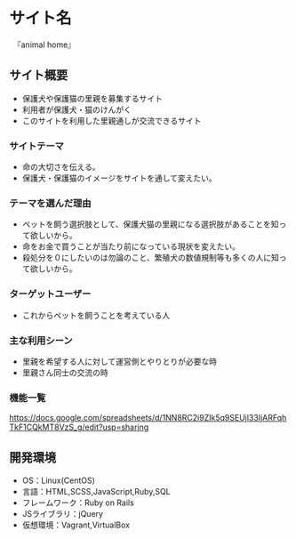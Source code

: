 # サイト名
　『animal home』

## サイト概要
   - 保護犬や保護猫の里親を募集するサイト
   - 利用者が保護犬・猫のけんがく
   - このサイトを利用した里親通しが交流できるサイト
  
### サイトテーマ
   - 命の大切さを伝える。
   - 保護犬・保護猫のイメージをサイトを通して変えたい。
    

### テーマを選んだ理由
   - ペットを飼う選択肢として、保護犬猫の里親になる選択肢があることを知って欲しいから。
   - 命をお金で買うことが当たり前になっている現状を変えたい。
   - 殺処分を０にしたいのは勿論のこと、繁殖犬の数値規制等も多くの人に知って欲しいから。
　　

### ターゲットユーザー
   - これからペットを飼うことを考えている人
　　
### 主な利用シーン
   - 里親を希望する人に対して運営側とやりとりが必要な時
   - 里親さん同士の交流の時
　　

### 機能一覧
https://docs.google.com/spreadsheets/d/1NN8RC2i9ZIk5q9SEUjl33IjARFqhTkF1CQkMT8VzS_g/edit?usp=sharing



## 開発環境
- OS：Linux(CentOS)
- 言語：HTML,SCSS,JavaScript,Ruby,SQL
- フレームワーク：Ruby on Rails
- JSライブラリ：jQuery
- 仮想環境：Vagrant,VirtualBox

